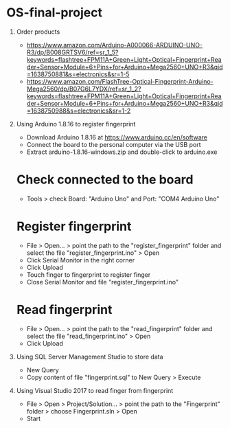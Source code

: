 # OS-final-project

1. Order products

   - https://www.amazon.com/Arduino-A000066-ARDUINO-UNO-R3/dp/B008GRTSV6/ref=sr_1_5?keywords=flashtree+FPM11A+Green+Light+Optical+Fingerprint+Reader+Sensor+Module+6+Pins+for+Arduino+Mega2560+UNO+R3&qid=1638750881&s=electronics&sr=1-5
   - https://www.amazon.com/FlashTree-Optical-Fingerprint-Arduino-Mega2560/dp/B07G6L7YDX/ref=sr_1_2?keywords=flashtree+FPM11A+Green+Light+Optical+Fingerprint+Reader+Sensor+Module+6+Pins+for+Arduino+Mega2560+UNO+R3&qid=1638750988&s=electronics&sr=1-2

2. Using Arduino 1.8.16 to register fingerprint

   - Download Arduino 1.8.16 at https://www.arduino.cc/en/software
   - Connect the board to the personal computer via the USB port
   - Extract arduino-1.8.16-windows.zip and double-click to arduino.exe

   # Check connected to the board

   - Tools > check Board: "Arduino Uno" and Port: "COM4 Arduino Uno"

   # Register fingerprint

   - File > Open... > point the path to the "register_fingerprint" folder and select the file "register_fingerprint.ino" > Open
   - Click Serial Monitor in the right corner
   - Click Upload
   - Touch finger to fingerprint to register finger
   - Close Serial Monitor and file "register_fingerprint.ino"

   # Read fingerprint

   - File > Open... > point the path to the "read_fingerprint" folder and select the file "read_fingerprint.ino" > Open
   - Click Upload

3. Using SQL Server Management Studio to store data
   - New Query
   - Copy content of file "fingerprint.sql" to New Query > Execute
4. Using Visual Studio 2017 to read finger from fingerprint
   - File > Open > Project/Solution... > point the path to the "Fingerprint" folder > choose Fingerprint.sln > Open
   - Start
